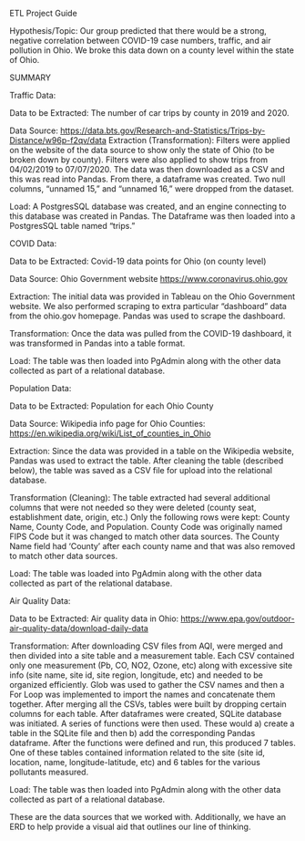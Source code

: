 ETL Project Guide

Hypothesis/Topic: Our group predicted that there would be a strong, negative correlation between COVID-19 case numbers, traffic, and air pollution in Ohio. We broke this data down on a county level within the state of Ohio.

SUMMARY

Traffic Data:

Data to be Extracted:  The number of car trips by county in 2019 and 2020.

Data Source: https://data.bts.gov/Research-and-Statistics/Trips-by-Distance/w96p-f2qv/data
Extraction (Transformation): Filters were applied on the website of the data source to show only the state of Ohio (to be broken down by county). Filters were also applied to show trips from 04/02/2019 to 07/07/2020. The data was then downloaded as a CSV and this was read into Pandas. From there, a dataframe was created. Two null columns, “unnamed 15,” and “unnamed 16,” were dropped from the dataset.

Load: A PostgresSQL database was created, and an engine connecting to this database was created in Pandas. The Dataframe was then loaded into a PostgresSQL table named “trips.”


COVID Data:

Data to be Extracted: Covid-19 data points for Ohio (on county level)

Data Source: Ohio Government website
https://www.coronavirus.ohio.gov

Extraction: The initial data was provided in Tableau on the Ohio Government website. We also performed scraping to extra particular “dashboard” data from the ohio.gov homepage. Pandas was used to scrape the dashboard.

Transformation: Once the data was pulled from the COVID-19 dashboard, it was transformed in Pandas into a table format.

Load: The table was then loaded into PgAdmin along with the other data collected as part of a relational database.

Population Data:

Data to be Extracted:  Population for each Ohio County

Data Source:  Wikipedia info page for Ohio Counties:
https://en.wikipedia.org/wiki/List_of_counties_in_Ohio

Extraction:  Since the data was provided in a table on the Wikipedia website, Pandas was used to extract the table.  After cleaning the table (described below), the table was saved as a CSV file for upload into the relational database.

Transformation (Cleaning):  The table extracted had several additional columns that were not needed so they were deleted (county seat, establishment date, origin, etc.)  Only the following rows were kept:  County Name, County Code, and Population.  County Code was originally named FIPS Code but it was changed to match other data sources.  The County Name field had ‘County’ after each county name and that was also removed to match other data sources.

Load:  The table was loaded into PgAdmin along with the other data collected as part of the relational database.

Air Quality Data:

Data to be Extracted: Air quality data in Ohio:
https://www.epa.gov/outdoor-air-quality-data/download-daily-data

Transformation: After downloading CSV files from AQI, were merged and then divided into a site table and a measurement table. Each CSV contained only one measurement (Pb, CO, NO2, Ozone, etc) along with excessive site info (site name, site id, site region, longitude, etc) and needed to be organized efficiently. Glob was used to gather the CSV names and then a For Loop was implemented to import the names and concatenate them together. After merging all the CSVs, tables were built by dropping certain columns for each table. After dataframes were created, SQLite database was initiated. A series of functions were then used. These would a) create a table in the SQLite file and then b) add the corresponding Pandas dataframe. After the functions were defined and run, this produced 7 tables. One of these tables contained information related to the site (site id, location, name, longitude-latitude, etc) and 6 tables for the various pollutants measured.

Load: The table was then loaded into PgAdmin along with the other data collected as part of a relational database.


These are the data sources that we worked with. Additionally, we have an ERD to help provide a visual aid that outlines our line of thinking.

